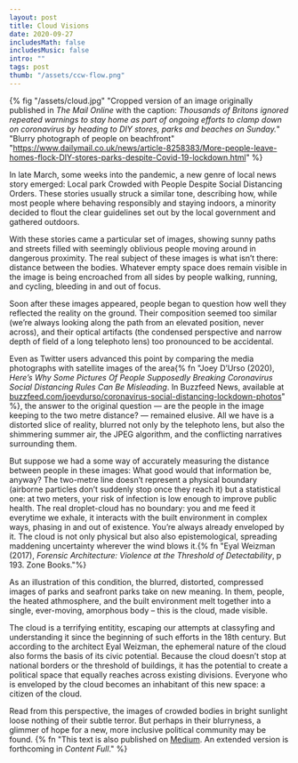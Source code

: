 ```yaml
---
layout: post
title: Cloud Visions
date: 2020-09-27
includesMath: false
includesMusic: false
intro: ""
tags: post
thumb: "/assets/ccw-flow.png"
---
```


{% fig "/assets/cloud.jpg" "Cropped version of an image originally published in *The Mail Online* with the caption: *Thousands of Britons ignored repeated warnings to stay home as part of ongoing efforts to clamp down on coronavirus by heading to DIY stores, parks and beaches on Sunday.*" "Blurry photograph of people on beachfront" "https://www.dailymail.co.uk/news/article-8258383/More-people-leave-homes-flock-DIY-stores-parks-despite-Covid-19-lockdown.html" %}

In late March, some weeks into the pandemic, a new genre of local news story emerged: Local park Crowded with People Despite Social Distancing Orders. These stories usually struck a similar tone, describing how, while most people where behaving responsibly and staying indoors, a minority decided to flout the clear guidelines set out by the local government and gathered outdoors.

With these stories came a particular set of images, showing sunny paths and streets filled with seemingly oblivious people moving around in dangerous proximity. The real subject of these images is what isn’t there: distance between the bodies. Whatever empty space does remain visible in the image is being encroached from all sides by people walking, running, and cycling, bleeding in and out of focus.

Soon after these images appeared, people began to question how well they reflected the reality on the ground. Their composition seemed too similar (we’re always looking along the path from an elevated position, never across), and their optical artifacts (the condensed perspective and narrow depth of field of a long telephoto lens) too pronounced to be accidental.

Even as Twitter users advanced this point by comparing the media photographs with satellite images of the area{% fn "Joey D’Urso (2020), *Here’s Why Some Pictures Of People Supposedly Breaking Coronavirus Social Distancing Rules Can Be Misleading*. In Buzzfeed News, available at [buzzfeed.com/joeydurso/coronavirus-social-distancing-lockdown-photos](https://www.buzzfeed.com/joeydurso/coronavirus-social-distancing-lockdown-photos)" %}, the answer to the original question — are the people in the image keeping to the two metre distance? — remained elusive. All we have is a distorted slice of reality, blurred not only by the telephoto lens, but also the shimmering summer air, the JPEG algorithm, and the conflicting narratives surrounding them.

But suppose we had a some way of accurately measuring the distance between people in these images: What good would that information be, anyway? The two-metre line doesn’t represent a physical boundary (airborne particles don’t suddenly stop once they reach it) but a statistical one: at two meters, your risk of infection is low enough to improve public health. The real droplet-cloud has no boundary: you and me feed it everytime we exhale, it interacts with the built environment in complex ways, phasing in and out of existence. You’re always already enveloped by it. The cloud is not only physical but also also epistemological, spreading maddening uncertainty wherever the wind blows it.{% fn "Eyal Weizman (2017), *Forensic Architecture: Violence at the Threshold of Detectability*, p 193. Zone Books."%}

As an illustration of this condition, the blurred, distorted, compressed images of parks and seafront parks take on new meaning. In them, people, the heated athmosphere, and the built environment melt together into a single, ever-moving, amorphous body – this is the cloud, made visible.

The cloud is a terrifying entitity, escaping our attempts at classyfing and understanding it since the beginning of such efforts in the 18th century. But according to the architect Eyal Weizman, the ephemeral nature of the cloud also forms the basis of its civic potential. Because the cloud doesn’t stop at national borders or the threshold of buildings, it has the potential to create a political space that equally reaches across existing divisions. Everyone who is enveloped by the cloud becomes an inhabitant of this new space: a citizen of the cloud.

Read from this perspective, the images of crowded bodies in bright sunlight loose nothing of their subtle terror. But perhaps in their blurryness, a glimmer of hope for a new, more inclusive political community may be found. {% fn "This text is also published on [Medium](https://medium.com/@maxakohler/cloud-visions-cccf42ef8447). An extended version is forthcoming in *Content Full*." %}